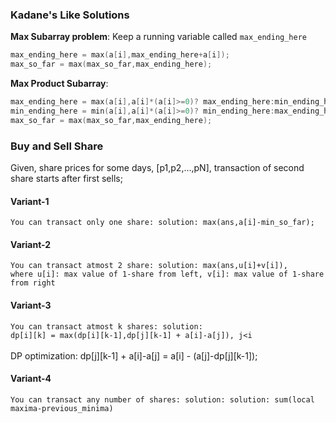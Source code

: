 ### Kadane's Like Solutions

**Max Subarray problem**: Keep a running variable called `max_ending_here` </br>

```cpp
max_ending_here = max(a[i],max_ending_here+a[i]);
max_so_far = max(max_so_far,max_ending_here);
```
**Max Product Subarray**: </br>

```cpp
max_ending_here = max(a[i],a[i]*(a[i]>=0)? max_ending_here:min_ending_here);
min_ending_here = min(a[i],a[i]*(a[i]>=0)? min_ending_here:max_ending_here); 
max_so_far = max(max_so_far,max_ending_here);
```

### Buy and Sell Share
Given, share prices for some days, [p1,p2,...,pN], transaction of second share starts after first sells; 
#### Variant-1
`You can transact only one share: solution: max(ans,a[i]-min_so_far);`
#### Variant-2
`You can transact atmost 2 share: solution: max(ans,u[i]+v[i]),`</br>
`where u[i]: max value of 1-share from left, v[i]: max value of 1-share from right`
#### Variant-3
`You can transact atmost k shares: solution: ` </br>
`dp[i][k] = max(dp[i][k-1],dp[j][k-1] + a[i]-a[j]), j<i`</br></br>
DP optimization: dp[j][k-1] + a[i]-a[j] = a[i] - (a[j]-dp[j][k-1]); 
#### Variant-4
`You can transact any number of shares: solution: solution: sum(local maxima-previous_minima)`</br>
